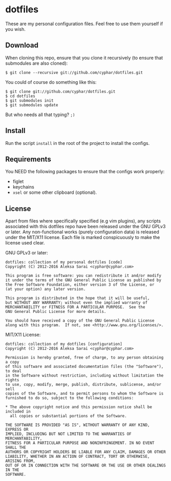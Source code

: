 # dotfiles #
These are my personal configuration files. Feel free to use them yourself if you
wish.

## Download ##
When cloning this repo, ensure that you clone it recursively (to ensure that
submodules are also cloned):

```
$ git clone --recursive git://github.com/cyphar/dotfiles.git
```

You could of course do something like this:

```
$ git clone git://github.com/cyphar/dotfiles.git
$ cd dotfiles
$ git submodules init
$ git submodules update
```

But who needs all that typing? `;)`

## Install ##
Run the script `install` in the root of the project to install the configs.

## Requirements ##
You NEED the following packages to ensure that the configs work properly:

- figlet
- keychains
- `xsel` or some other clipboard (optional).

## License ##
Apart from files where specifically specified (e.g vim plugins), any scripts
associated with this dotfiles repo have been released under the GNU GPLv3 or
later. Any non-functional works (purely configuration data) is released under
the MIT/X11 license. Each file is marked conspicuously to make the license used
clear.

GNU GPLv3 or later:

```
dotfiles: collection of my personal dotfiles [code]
Copyright (C) 2012-2016 Aleksa Sarai <cyphar@cyphar.com>

This program is free software: you can redistribute it and/or modify
it under the terms of the GNU General Public License as published by
the Free Software Foundation, either version 3 of the License, or
(at your option) any later version.

This program is distributed in the hope that it will be useful,
but WITHOUT ANY WARRANTY; without even the implied warranty of
MERCHANTABILITY or FITNESS FOR A PARTICULAR PURPOSE.  See the
GNU General Public License for more details.

You should have received a copy of the GNU General Public License
along with this program.  If not, see <http://www.gnu.org/licenses/>.
```

MIT/X11 License:

```
dotfiles: collection of my dotfiles [configuration]
Copyright (C) 2012-2016 Aleksa Sarai <cyphar@cyphar.com>

Permission is hereby granted, free of charge, to any person obtaining a copy
of this software and associated documentation files (the "Software"), to deal
in the Software without restriction, including without limitation the rights
to use, copy, modify, merge, publish, distribute, sublicense, and/or sell
copies of the Software, and to permit persons to whom the Software is
furnished to do so, subject to the following conditions:

* The above copyright notice and this permission notice shall be included in
  all copies or substantial portions of the Software.

THE SOFTWARE IS PROVIDED "AS IS", WITHOUT WARRANTY OF ANY KIND, EXPRESS OR
IMPLIED, INCLUDING BUT NOT LIMITED TO THE WARRANTIES OF MERCHANTABILITY,
FITNESS FOR A PARTICULAR PURPOSE AND NONINFRINGEMENT. IN NO EVENT SHALL THE
AUTHORS OR COPYRIGHT HOLDERS BE LIABLE FOR ANY CLAIM, DAMAGES OR OTHER
LIABILITY, WHETHER IN AN ACTION OF CONTRACT, TORT OR OTHERWISE, ARISING FROM,
OUT OF OR IN CONNECTION WITH THE SOFTWARE OR THE USE OR OTHER DEALINGS IN THE
SOFTWARE.
```
